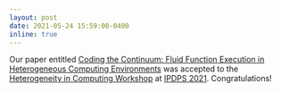 ```yaml
---
layout: post
date: 2021-05-24 15:59:00-0400
inline: true
---
```


Our paper entitled [Coding the Continuum: Fluid Function Execution in Heterogeneous Computing Environments](/assets/pdf/IPDPSW-kumar-delta-2021.pdf) was accepted to the [Heterogeneity in Computing Workshop](http://hcw.oucreate.com/) at [IPDPS 2021](https://www.ipdps.org/ipdps2021/2021-advance-program.html). Congratulations!
